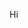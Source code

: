 Hi

<!---
diego-graziati/diego-graziati is a ✨ special ✨ repository because its `README.md` (this file) appears on your GitHub profile.
You can click the Preview link to take a look at your changes.
--->
